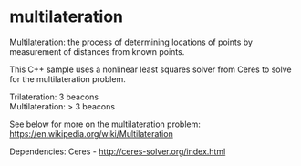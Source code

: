 # multilateration

Multilateration: the process of determining locations of points by measurement of distances from known points.

This C++ sample uses a nonlinear least squares solver from Ceres to solve for the multilateration problem.

Trilateration: 3 beacons  
Multilateration: > 3 beacons  

See below for more on the multilateration problem:
https://en.wikipedia.org/wiki/Multilateration

Dependencies:
Ceres - http://ceres-solver.org/index.html
